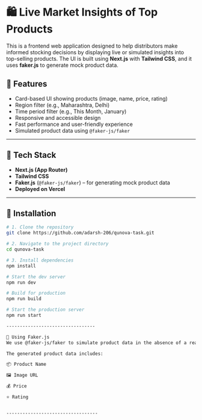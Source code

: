 # 🛍️ Live Market Insights of Top Products

This is a frontend web application designed to help distributors make informed stocking decisions by displaying live or simulated insights into top-selling products. The UI is built using **Next.js** with **Tailwind CSS**, and it uses **faker.js** to generate mock product data.

## 🚀 Features

- Card-based UI showing products (image, name, price, rating)
- Region filter (e.g., Maharashtra, Delhi)
- Time period filter (e.g., This Month, January)
- Responsive and accessible design
- Fast performance and user-friendly experience
- Simulated product data using `@faker-js/faker`

---

## 🧪 Tech Stack

- **Next.js (App Router)**
- **Tailwind CSS**
- **Faker.js** (`@faker-js/faker`) – for generating mock product data
- **Deployed on Vercel**

---

## 🧰 Installation

```bash
# 1. Clone the repository
git clone https://github.com/adarsh-206/qunova-task.git

# 2. Navigate to the project directory
cd qunova-task

# 3. Install dependencies
npm install

# Start the dev server
npm run dev

# Build for production
npm run build

# Start the production server
npm run start

---------------------------------

🧪 Using Faker.js
We use @faker-js/faker to simulate product data in the absence of a real API.

The generated product data includes:

📦 Product Name

🖼️ Image URL

💰 Price

⭐ Rating


----------------------------------
```
